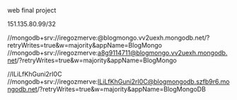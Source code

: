 web final project

151.135.80.99/32 


//mongodb+srv://iregozmerve:<password>@blogmongo.vv2uexh.mongodb.net/?retryWrites=true&w=majority&appName=BlogMongo
//mongodb+srv://iregozmerve:a8g9114711@blogmongo.vv2uexh.mongodb.net/?retryWrites=true&w=majority&appName=BlogMongo

//ILiLfKhGuni2rI0C
//mongodb+srv://iregozmerve:ILiLfKhGuni2rI0C@blogmongodb.szfb9r6.mongodb.net/?retryWrites=true&w=majority&appName=BlogMongoDB
